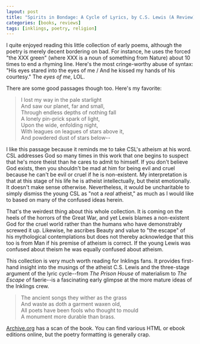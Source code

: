 ```yaml
---
layout: post
title: "Spirits in Bondage: A Cycle of Lyrics, by C.S. Lewis (A Review)"
categories: [books, reviews]
tags: [inklings, poetry, religion]
---
```

I quite enjoyed reading this little collection of early poems, although the poetry is merely decent bordering on bad. For instance, he uses the forced "the XXX green" (where XXX is a noun of something from Nature) about 10 times to end a rhyming line. Here's the most cringe-worthy abuse of syntax: "His eyes stared into the eyes of me / And he kissed my hands of his courtesy." The _eyes of me_, LOL.

There are some good passages though too. Here's my favorite:

> I lost my way in the pale starlight<br/>
> And saw our planet, far and small,<br/>
> Through endless depths of nothing fall<br/>
> A lonely pin-prick spark of light,<br/>
> Upon the wide, enfolding night,<br/>
> With leagues on leagues of stars above it,<br/>
> And powdered dust of stars below--

I like this passage because it reminds me to take CSL's atheism at his word. CSL addresses God so many times in this work that one begins to suspect that he's more theist than he cares to admit to himself. If you don't believe God exists, then you shouldn't be mad at him for being evil and cruel because he can't be evil or cruel if he is non-existent. My interpretation is that at this stage of his life he is atheist intellectually, but theist emotionally. It doesn't make sense otherwise. Nevertheless, it would be uncharitable to simply dismiss the young CSL as "not a _real_ atheist," as much as I would like to based on many of the confused ideas herein.

That's the weirdest thing about this whole collection. It is coming on the heels of the horrors of the Great War, and yet Lewis blames a non-existent God for the cruel world rather than the humans who have demonstrably screwed it up. Likewise, he ascribes Beauty and value to "the escape" of his mythological contemplations but does not thereby acknowledge that this too is from Man if his premise of atheism is correct. If the young Lewis was confused about theism he was equally confused about atheism.

This collection is very much worth reading for Inklings fans. It provides first-hand insight into the musings of the atheist C.S. Lewis and the three-stage argument of the lyric cycle--from _The Prison House_ of materialism to _The Escape_ of faerie--is a fascinating early glimpse at the more mature ideas of the Inklings crew.

> The ancient songs they wither as the grass<br/>
> And waste as doth a garment waxen old,<br/>
> All poets have been fools who thought to mould<br/>
> A monument more durable than brass.

[Archive.org](http://archive.org/details/spiritsinbondage00lewiiala) has a scan of the book. You can find various HTML or ebook editions online, but the poetry formatting is generally crap.
